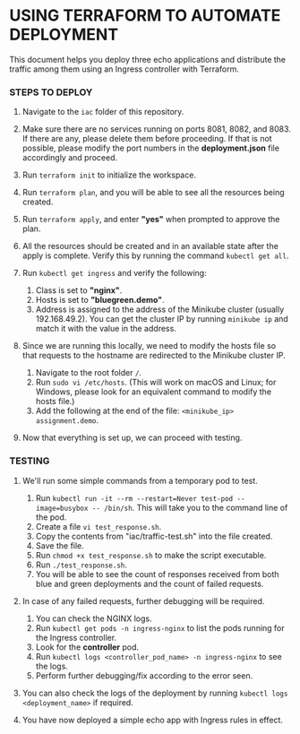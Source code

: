 # USING TERRAFORM TO AUTOMATE DEPLOYMENT

This document helps you deploy three echo applications and distribute the traffic among them using an Ingress controller with Terraform.

### STEPS TO DEPLOY

1. Navigate to the `iac` folder of this repository.

2. Make sure there are no services running on ports 8081, 8082, and 8083. If there are any, please delete them before proceeding. If that is not possible, please modify the port numbers in the **deployment.json** file accordingly and proceed.

3. Run `terraform init` to initialize the workspace.

4. Run `terraform plan`, and you will be able to see all the resources being created.

5. Run `terraform apply`, and enter **"yes"** when prompted to approve the plan.

6. All the resources should be created and in an available state after the apply is complete. Verify this by running the command `kubectl get all`.

7. Run `kubectl get ingress` and verify the following:
   1. Class is set to **"nginx"**.
   2. Hosts is set to **"bluegreen.demo"**.
   3. Address is assigned to the address of the Minikube cluster (usually 192.168.49.2). You can get the cluster IP by running `minikube ip` and match it with the value in the address.

8. Since we are running this locally, we need to modify the hosts file so that requests to the hostname are redirected to the Minikube cluster IP.
   1. Navigate to the root folder `/`.
   2. Run `sudo vi /etc/hosts`. (This will work on macOS and Linux; for Windows, please look for an equivalent command to modify the hosts file.)
   3. Add the following at the end of the file: `<minikube_ip> assignment.demo`.

9. Now that everything is set up, we can proceed with testing.

### TESTING

1. We'll run some simple commands from a temporary pod to test.
   1. Run `kubectl run -it --rm --restart=Never test-pod --image=busybox -- /bin/sh`. This will take you to the command line of the pod.
   2. Create a file `vi test_response.sh`.
   3. Copy the contents from "iac/traffic-test.sh" into the file created.
   4. Save the file.
   5. Run `chmod +x test_response.sh` to make the script executable.
   6. Run `./test_response.sh`.
   7. You will be able to see the count of responses received from both blue and green deployments and the count of failed requests.

2. In case of any failed requests, further debugging will be required.
   1. You can check the NGINX logs.
   2. Run `kubectl get pods -n ingress-nginx` to list the pods running for the Ingress controller.
   3. Look for the **controller** pod.
   4. Run `kubectl logs <controller_pod_name> -n ingress-nginx` to see the logs.
   5. Perform further debugging/fix according to the error seen.

3. You can also check the logs of the deployment by running `kubectl logs <deployment_name>` if required.

4. You have now deployed a simple echo app with Ingress rules in effect.